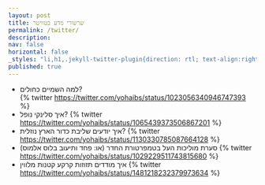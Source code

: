 ```yaml
---
layout: post
title: שרשורי מדע בטוויטר
permalink: /twitter/
description: 
nav: false
horizontal: false
_styles: "li,h1,.jekyll-twitter-plugin{direction: rtl; text-align:right}"
published: true
---
```


- למה השמיים כחולים?  
{% twitter https://twitter.com/yohaibs/status/1023056340946747393 %}
- איך סלינקי נופל?
{% twitter https://twitter.com/yohaibs/status/1065439373506867201 %}
- איך יודעים שליבת כדור הארץ נוזלית? 
{% twitter https://twitter.com/yohaibs/status/1130330785087664128 %}
- סערת מוליכות העל בטמפרטורת החדר
(או: פחד ותיעוב בלוס אלמוס)
{% twitter https://twitter.com/yohaibs/status/1029229511743815680 %}
- איך מודדים תזוזות קרקע קטנות מלווין
{% twitter https://twitter.com/yohaibs/status/1481218232379973634 %}
